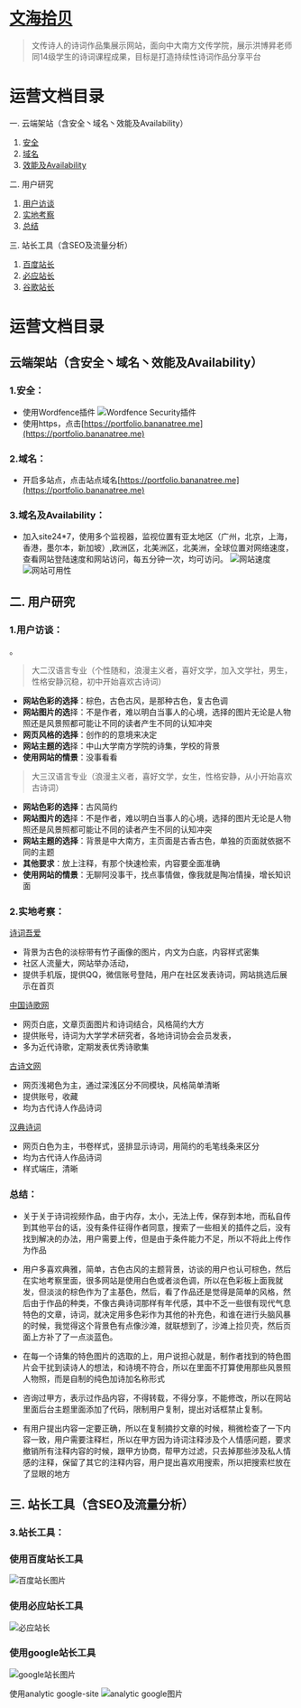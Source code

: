 # [文海拾贝](https://portfolio.bananatree.me)

 > 文传诗人的诗词作品集展示网站，面向中大南方文传学院，展示洪博昇老师同14级学生的诗词课程成果，目标是打造持续性诗词作品分享平台

# 运营文档目录

一. 云端架站（含安全丶域名丶效能及Availability）
 1. [安全](#011)
 2. [域名](#012)
 3. [效能及Availability](#013)
 
二. 用户研究
 1. [用户访谈](#021)
 2. [实地考察](#022)
 3. [总结](#023)
 
三. 站长工具（含SEO及流量分析）
 1. [百度站长](#031)
 2. [必应站长](#032)
 3. [谷歌站长](#033)


# 运营文档目录
## 云端架站（含安全丶域名丶效能及Availability）
### <a id="011">1.安全：</a>

- 使用Wordfence插件
![Wordfence Security插件](https://github.com/treeice/portfolio.bananatree.me/blob/master/images/WordfenceSecurity.png?raw=true)
- 使用https，点击[https://portfolio.bananatree.me](https://portfolio.bananatree.me)

### <a id="012">2.域名：</a>

- 开启多站点，点击站点域名[https://portfolio.bananatree.me](https://portfolio.bananatree.me)

### <a id="013">3.域名及Availability：</a>
- 加入site24*7，使用多个监视器，监视位置有亚太地区（广州，北京，上海，香港，墨尔本，新加坡）,欧洲区，北美洲区，北美洲，全球位置对网络速度，查看网站登陆速度和网站访问，每五分钟一次，均可访问。
![网站速度](https://github.com/treeice/portfolio.bananatree.me/blob/master/images/site-time.png?raw=true)
![网站可用性](https://github.com/treeice/portfolio.bananatree.me/blob/master/images/site-useful.png?raw=true)

## 二. 用户研究
### <a id="021">1.用户访谈：</a>
。
> 大二汉语言专业（个性随和，浪漫主义者，喜好文学，加入文学社，男生，性格安静沉稳，初中开始喜欢古诗词）

 - **网站色彩的选择**：棕色，古色古风，是那种古色，复古色调
 - **网站图片的选**择：不是作者，难以明白当事人的心境，选择的图片无论是人物照还是风景照都可能让不同的读者产生不同的认知冲突
 - **网页风格的选择**：创作的的意境来决定
 - **网站主题的选**择：中山大学南方学院的诗集，学校的背景
 - **使用网站的情景**：没事看看
  
> 大三汉语言专业（浪漫主义者，喜好文学，女生，性格安静，从小开始喜欢古诗词）
 - **网站色彩的选择**：古风简约
 - **网站图片的选**择：不是作者，难以明白当事人的心境，选择的图片无论是人物照还是风景照都可能让不同的读者产生不同的认知冲突
 - **网站主题的选择**：背景是中大南方，主页面是古香古色，单独的页面就依据不同的主题
 - **其他要求**：放上注释，有那个快速检索，内容要全面准确
 - **使用网站的情景**：无聊阿没事干，找点事情做，像我就是陶冶情操，增长知识面
 

### <a id="022">2.实地考察：</a>

[诗词吾爱](http://www.52shici.com/)
- 背景为古色的淡棕带有竹子画像的图片，内文为白底，内容样式密集
- 社区人流量大，网站举办活动，
- 提供手机版，提供QQ，微信账号登陆，用户在社区发表诗词，网站挑选后展示在首页

[中国诗歌网](http://www.zgshige.com/)
- 网页白底，文章页面图片和诗词结合，风格简约大方
- 提供账号，诗词为大学学术研究者，各地诗词协会会员发表，
- 多为近代诗歌，定期发表优秀诗歌集

[古诗文网](https://www.gushiwen.org/)
- 网页浅褐色为主，通过深浅区分不同模块，风格简单清晰
- 提供账号，收藏
- 均为古代诗人作品诗词

[汉典诗词](http://sc.zdic.net/)
- 网页白色为主，书卷样式，竖排显示诗词，用简约的毛笔线条来区分
- 均为古代诗人作品诗词
- 样式端庄，清晰

### <a id="023">总结：</a>
- 关于关于诗词视频作品，由于内存，太小，无法上传，保存到本地，而私自传到其他平台的话，没有条件征得作者同意，搜索了一些相关的插件之后，没有找到解决的办法，用户需要上传，但是由于条件能力不足，所以不将此上传作为作品
- 用户多喜欢典雅，简单，古色古风的主题背景，访谈的用户也认可棕色，然后在实地考察里面，很多网站是使用白色或者淡色调，所以在色彩板上面我就发，但淡淡的棕色作为了主基色，然后，看了作品还是觉得是简单的风格，然后由于作品的种类，不像古典诗词那样有年代感，其中不乏一些很有现代气息特色的文章，诗词，就决定用多色彩作为其他的补充色，和谁在进行头脑风暴的时候，我觉得这个背景色有点像沙滩，就联想到了，沙滩上捡贝壳，然后页面上方补了了一点淡蓝色。

- 在每一个诗集的特色图片的选取的上，用户说担心就是，制作者找到的特色图片会干扰到读诗人的想法，和诗境不符合，所以在里面不打算使用那些风景照人物照，而是自制的纯色加诗加名称形式

- 咨询过甲方，表示过作品内容，不得转载，不得分享，不能修改，所以在网站里面后台主题里面添加了代码，限制用户复制，提出对话框禁止复制。

- 有用户提出内容一定要正确，所以在复制摘抄文章的时候，稍微检查了一下内容一致，用户需要注释栏，所以在甲方因为诗词注释涉及个人情感问题，要求撤销所有注释内容的时候，跟甲方协商，帮甲方过滤，只去掉那些涉及私人情感的注释，保留了其它的注释内容，用户提出喜欢用搜索，所以把搜索栏放在了显眼的地方

## 三. 站长工具（含SEO及流量分析）
### 3.站长工具：

### <a id="031">使用百度站长工具</a>
![百度站长图片](https://github.com/treeice/portfolio.bananatree.me/blob/master/images/baidu-site.png?raw=true)

### <a id="031">使用必应站长工具</a>
![必应站长](https://github.com/treeice/portfolio.bananatree.me/blob/master/images/bing-site.png?raw=true)

### <a id="031">使用google站长工具</a>
![google站长图片](https://github.com/treeice/portfolio.bananatree.me/blob/master/images/google-site.png?raw=true)

使用analytic google-site
![analytic google图片](https://github.com/treeice/portfolio.bananatree.me/blob/master/images/analytic-google.png?raw=true)
